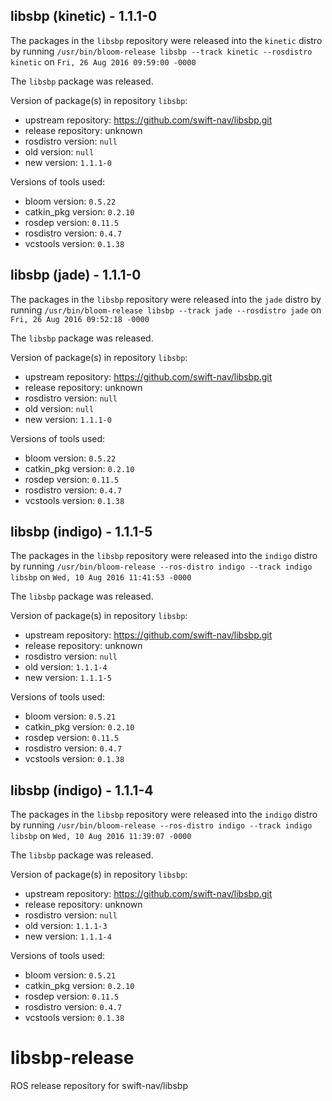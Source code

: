 ## libsbp (kinetic) - 1.1.1-0

The packages in the `libsbp` repository were released into the `kinetic` distro by running `/usr/bin/bloom-release libsbp --track kinetic --rosdistro kinetic` on `Fri, 26 Aug 2016 09:59:00 -0000`

The `libsbp` package was released.

Version of package(s) in repository `libsbp`:

- upstream repository: https://github.com/swift-nav/libsbp.git
- release repository: unknown
- rosdistro version: `null`
- old version: `null`
- new version: `1.1.1-0`

Versions of tools used:

- bloom version: `0.5.22`
- catkin_pkg version: `0.2.10`
- rosdep version: `0.11.5`
- rosdistro version: `0.4.7`
- vcstools version: `0.1.38`


## libsbp (jade) - 1.1.1-0

The packages in the `libsbp` repository were released into the `jade` distro by running `/usr/bin/bloom-release libsbp --track jade --rosdistro jade` on `Fri, 26 Aug 2016 09:52:18 -0000`

The `libsbp` package was released.

Version of package(s) in repository `libsbp`:

- upstream repository: https://github.com/swift-nav/libsbp.git
- release repository: unknown
- rosdistro version: `null`
- old version: `null`
- new version: `1.1.1-0`

Versions of tools used:

- bloom version: `0.5.22`
- catkin_pkg version: `0.2.10`
- rosdep version: `0.11.5`
- rosdistro version: `0.4.7`
- vcstools version: `0.1.38`


## libsbp (indigo) - 1.1.1-5

The packages in the `libsbp` repository were released into the `indigo` distro by running `/usr/bin/bloom-release --ros-distro indigo --track indigo libsbp` on `Wed, 10 Aug 2016 11:41:53 -0000`

The `libsbp` package was released.

Version of package(s) in repository `libsbp`:

- upstream repository: https://github.com/swift-nav/libsbp.git
- release repository: unknown
- rosdistro version: `null`
- old version: `1.1.1-4`
- new version: `1.1.1-5`

Versions of tools used:

- bloom version: `0.5.21`
- catkin_pkg version: `0.2.10`
- rosdep version: `0.11.5`
- rosdistro version: `0.4.7`
- vcstools version: `0.1.38`


## libsbp (indigo) - 1.1.1-4

The packages in the `libsbp` repository were released into the `indigo` distro by running `/usr/bin/bloom-release --ros-distro indigo --track indigo libsbp` on `Wed, 10 Aug 2016 11:39:07 -0000`

The `libsbp` package was released.

Version of package(s) in repository `libsbp`:

- upstream repository: https://github.com/swift-nav/libsbp.git
- release repository: unknown
- rosdistro version: `null`
- old version: `1.1.1-3`
- new version: `1.1.1-4`

Versions of tools used:

- bloom version: `0.5.21`
- catkin_pkg version: `0.2.10`
- rosdep version: `0.11.5`
- rosdistro version: `0.4.7`
- vcstools version: `0.1.38`


# libsbp-release
ROS release repository for swift-nav/libsbp
